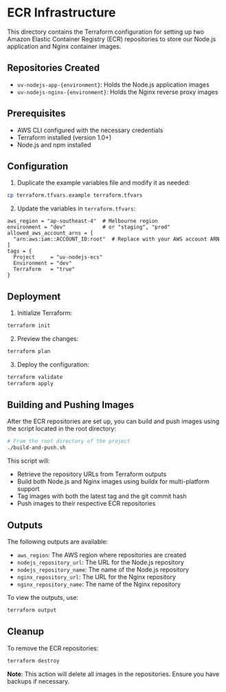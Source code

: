# ECR Infrastructure

This directory contains the Terraform configuration for setting up two Amazon Elastic Container Registry (ECR) repositories to store our Node.js application and Nginx container images.

## Repositories Created

- `uv-nodejs-app-{environment}`: Holds the Node.js application images
- `uv-nodejs-nginx-{environment}`: Holds the Nginx reverse proxy images

## Prerequisites

- AWS CLI configured with the necessary credentials
- Terraform installed (version 1.0+)
- Node.js and npm installed

## Configuration

1. Duplicate the example variables file and modify it as needed:

```bash
cp terraform.tfvars.example terraform.tfvars
```

2. Update the variables in `terraform.tfvars`:

```hcl
aws_region = "ap-southeast-4"  # Melbourne region
environment = "dev"            # or "staging", "prod"
allowed_aws_account_arns = [
  "arn:aws:iam::ACCOUNT_ID:root"  # Replace with your AWS account ARN
]
tags = {
  Project     = "uv-nodejs-ecs"
  Environment = "dev"
  Terraform   = "true"
}
```

## Deployment

1. Initialize Terraform:

```bash
terraform init
```

2. Preview the changes:

```bash
terraform plan
```

3. Deploy the configuration:

```bash
terraform validate
terraform apply
```

## Building and Pushing Images

After the ECR repositories are set up, you can build and push images using the script located in the root directory:

```bash
# From the root directory of the project
./build-and-push.sh
```

This script will:

- Retrieve the repository URLs from Terraform outputs
- Build both Node.js and Nginx images using buildx for multi-platform support
- Tag images with both the latest tag and the git commit hash
- Push images to their respective ECR repositories

## Outputs

The following outputs are available:

- `aws_region`: The AWS region where repositories are created
- `nodejs_repository_url`: The URL for the Node.js repository
- `nodejs_repository_name`: The name of the Node.js repository
- `nginx_repository_url`: The URL for the Nginx repository
- `nginx_repository_name`: The name of the Nginx repository

To view the outputs, use:

```bash
terraform output
```

## Cleanup

To remove the ECR repositories:

```bash
terraform destroy
```

**Note**: This action will delete all images in the repositories. Ensure you have backups if necessary.